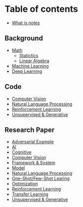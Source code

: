# Table of contents

* [What is notes](README.md)

## Background

* [Math]()
    * [Statictics]()
    * [Linear Algebra]()
* [Machine Learning]()
* [Deep Learning]()

## Code

* [Computer Vision]()
* [Natural Language Processing]()
* [Reinforcement Learning]()
* [Unsupervised & Generative]()

## Research Paper

* [Adversarial Example]()
* [AI]()
* [Cognitive]()
* [Computer Vision]()
* [Framework & System]()
* [Model]()
* [Natural Language Processing]()
* [One-Shot/Few-Shot Learing]()
* [Optimization]()
* [Reinforcement Learning]()
* [Transfer Learning]()
* [Unsupervised & Generative]()